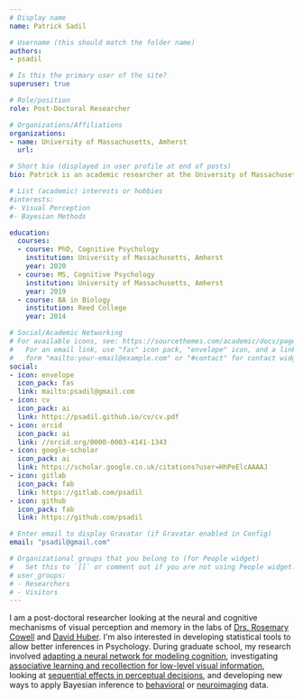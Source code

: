 ```yaml
---
# Display name
name: Patrick Sadil

# Username (this should match the folder name)
authors: 
- psadil

# Is this the primary user of the site?
superuser: true

# Role/position
role: Post-Doctoral Researcher

# Organizations/Affiliations
organizations:
- name: University of Massachusetts, Amherst
  url: 

# Short bio (displayed in user profile at end of posts)
bio: Patrick is an academic researcher at the University of Massachusetts, Amherst.

# List (academic) interests or hobbies
#interests:
#- Visual Perception
#- Bayesian Methods

education:
  courses:
  - course: PhD, Cognitive Psychology
    institution: University of Massachusetts, Amherst
    year: 2020
  - course: MS, Cognitive Psychology
    institution: University of Massachusetts, Amherst
    year: 2019
  - course: BA in Biology
    institution: Reed College
    year: 2014

# Social/Academic Networking
# For available icons, see: https://sourcethemes.com/academic/docs/page-builder/#icons
#   For an email link, use "fas" icon pack, "envelope" icon, and a link in the
#   form "mailto:your-email@example.com" or "#contact" for contact widget.
social:
- icon: envelope
  icon_pack: fas
  link: mailto:psadil@gmail.com
- icon: cv
  icon_pack: ai
  link: https://psadil.github.io/cv/cv.pdf
- icon: orcid
  icon_pack: ai
  link: //orcid.org/0000-0003-4141-1343
- icon: google-scholar
  icon_pack: ai
  link: https://scholar.google.co.uk/citations?user=HhPeElcAAAAJ
- icon: gitlab
  icon_pack: fab
  link: https://gitlab.com/psadil
- icon: github
  icon_pack: fab
  link: https://github.com/psadil

# Enter email to display Gravatar (if Gravatar enabled in Config)
email: "psadil@gmail.com"

# Organizational groups that you belong to (for People widget)
#   Set this to `[]` or comment out if you are not using People widget.
# user_groups:
# - Researchers
# - Visitors
---
```


I am a post-doctoral researcher looking at the neural and cognitive mechanisms of visual perception and memory in the labs of [Drs. Rosemary Cowell](https://people.umass.edu/cmap-lab/People.html) and [David Huber](https://people.umass.edu/dehuber/). I'm also interested in developing statistical tools to allow better inferences in Psychology. During graduate school, my research involved [adapting a neural network for modeling cognition](https://psadil.github.io/psadil/publication/sadil-2017-computational/), investigating [associative learning and recollection for low-level visual information](https://psadil.github.io/psadil/publication/sadil-2019-connecting/), looking at [sequential effects in perceptual decisions](https://psadil.github.io/psadil/publication/sadil-2021-serialdependence/), and developing new ways to apply Bayesian inference to [behavioral](https://psadil.githubb.io/psadil/publication/sadil-2019-hierarchical/) or [neuroimaging](https://psadil.github.io/psadil/publication/sadil-2021-nmm/) data. 

